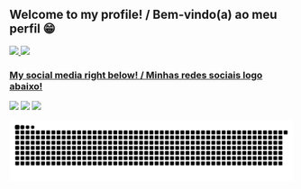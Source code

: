 ## Welcome to my profile! / Bem-vindo(a) ao meu perfil 😁

 <div>
  <a href="https://github.com/TheL1ght">
  <img height="180em" src="https://github-readme-stats.vercel.app/api?username=TheL1ght&show_icons=true&theme=tokyonight&include_all_commits=true&count_private=true"/>
  <img height="180em" src="https://github-readme-stats.vercel.app/api/top-langs/?username=TheL1ght&layout=compact&langs_count=6&theme=tokyonight"/>
</div>
  
  ### My social media right below! / Minhas redes sociais logo abaixo!
 
<div> 
 <a href="dhttps://iscordapp.com/users/188756521105096704" target="_blank"><img src="https://img.shields.io/badge/Discord-7289DA?style=for-the-badge&logo=discord&logoColor=white" target="_blank"></a> 
  <a href = "mailto:luizclbeirao@gmail.com"><img src="https://img.shields.io/badge/-Gmail-%23333?style=for-the-badge&logo=gmail&logoColor=white" target="_blank"></a>
  <a href="https://www.linkedin.com/in/luiz-luna/" target="_blank"><img src="https://img.shields.io/badge/-LinkedIn-%230077B5?style=for-the-badge&logo=linkedin&logoColor=white" target="_blank"></a> 
 
  ![Snake animation](https://github.com/TheL1ght/TheL1ght/blob/output/github-contribution-grid-snake.svg)

</div>
